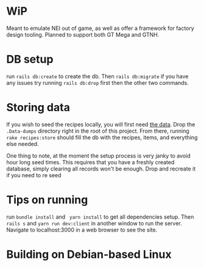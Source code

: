 # WiP
Meant to emulate NEI out of game, as well as offer a framework for factory design tooling. Planned to support both GT Mega and GTNH.

# DB setup

run ```rails db:create``` to create the db. Then ```rails db:migrate``` if you have any issues try running ```rails db:drop``` first then the other two commands.

# Storing data

If you wish to seed the recipes locally, you will first need [the data](https://drive.google.com/drive/folders/1gvyB35U5ZeEdYljkxrD1SqlJ7sdkMyjr?usp=sharing). Drop the `.Data-dumps` directory right in the root of this project. From there, running `rake recipes:store` should fill the db with the recipes, items, and everything else needed.

One thing to note, at the moment the setup process is very janky to avoid hour long seed times. This requires that you have a freshly created database, simply clearing all records won't be enough. Drop and recreate it if you need to re seed

# Tips on running

run ```bundle install``` and ``` yarn install``` to get all dependencies setup. Then ```rails s``` and ```yarn run dev:client``` in another window to run the server. Navigate to localhost:3000 in a web browser to see the site.

# Building on Debian-based Linux

(orderedset: these are the steps I personally took)

1. `curl rvm` (ruby venv manager, look up the curl link on the rvm website)
2. `source ~/.rvm/scripts/rvm`
3. `rvm install ruby-3.0.2`
4. `sudo apt-get install libpq-dev` (needed to build `pq`)
5. `bundle install`
6. `yarn install` (webapp is runnable from here, rest is DB setup)
7. `sudo apt-get install postgresql`
8. `sudo -u postgres createuser [your username here]` (without brackets ofc)
9. (db build commands listed above)